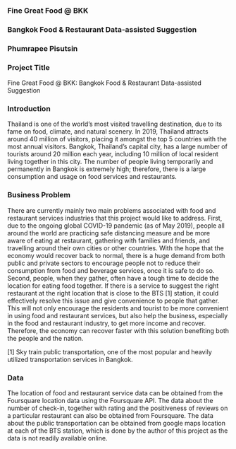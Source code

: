 ### Fine Great Food @ BKK
### Bangkok Food & Restaurant Data-assisted Suggestion

### Phumrapee Pisutsin


### Project Title

Fine Great Food @ BKK: Bangkok Food & Restaurant Data-assisted Suggestion

### Introduction

Thailand is one of the world’s most visited travelling destination, due to its fame on food, climate, and natural scenery. In 2019, Thailand attracts around 40 million of visitors, placing it amongst the top 5 countries with the most annual visitors. Bangkok, Thailand’s capital city, has a large number of tourists around 20 million each year, including 10 million of local resident living together in this city. The number of people living temporarily and permanently in Bangkok is extremely high; therefore, there is a large consumption and usage on food services and restaurants.  

### Business Problem

There are currently mainly two main problems associated with food and restaurant services industries that this project would like to address. First, due to the ongoing global COVID-19 pandemic (as of May 2019), people all around the world are practicing safe distancing measure and be more aware of eating at restaurant, gathering with families and friends, and travelling around their own cities or other countries. With the hope that the economy would recover back to normal, there is a huge demand from both public and private sectors to encourage people not to reduce their consumption from food and beverage services, once it is safe to do so. Second, people, when they gather, often have a tough time to decide the location for eating food together. If there is a service to suggest the right restaurant at the right location that is close to the BTS [1] station, it could effectively resolve this issue and give convenience to people that gather. This will not only encourage the residents and tourist to be more convenient in using food and restaurant services, but also help the business, especially in the food and restaurant industry, to get more income and recover. Therefore, the economy can recover faster with this solution benefiting both the people and the nation.  

[1] Sky train public transportation, one of the most popular and heavily utilized transportation services in Bangkok.

### Data

The location of food and restaurant service data can be obtained from the Foursquare location data using the Foursquare API. The data about the number of check-in, together with rating and the positiveness of reviews on a particular restaurant can also be obtained from Foursquare. The data about the public transportation can be obtained from google maps location at each of the BTS station, which is done by the author of this project as the data is not readily available online.
